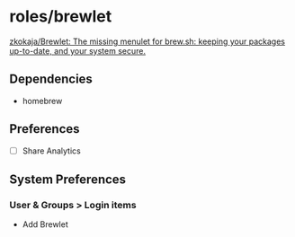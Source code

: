 # roles/brewlet
[zkokaja/Brewlet: The missing menulet for brew.sh: keeping your packages up-to-date, and your system secure.](https://github.com/zkokaja/Brewlet)



## Dependencies
- homebrew



## Preferences
- [ ] Share Analytics



## System Preferences
### User & Groups > Login items
- Add Brewlet
